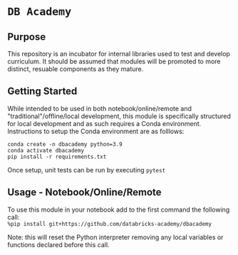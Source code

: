 # `DB Academy`

## Purpose
This repository is an incubator for internal libraries used to test and develop curriculum. It should be assumed that modules will be promoted to more distinct, resuable components as they mature.

## Getting Started
While intended to be used in both notebook/online/remote and "traditional"/offline/local development, this module is specifically structured for local development and as such requires a Conda environment. Instructions to setup the Conda environment are as folllows:
```
conda create -n dbacademy python=3.9
conda activate dbacademy
pip install -r requirements.txt
```
Once setup, unit tests can be run by executing
```pytest```

## Usage - Notebook/Online/Remote
To use this module in your notebook add to the first command the following call:<br/>
```%pip install git+https://github.com/databricks-academy/dbacademy```

Note: this will reset the Python interpreter removing any local variables or functions declared
before this call.